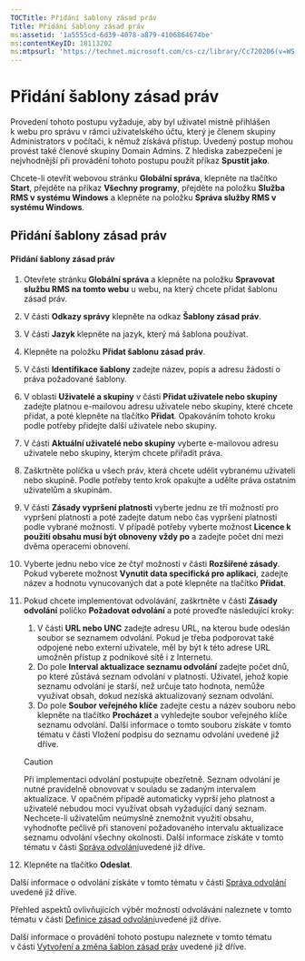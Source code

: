 ```yaml
---
TOCTitle: Přidání šablony zásad práv
Title: Přidání šablony zásad práv
ms:assetid: '1a5555cd-6d39-4078-a879-4106864674be'
ms:contentKeyID: 18113202
ms:mtpsurl: 'https://technet.microsoft.com/cs-cz/library/Cc720206(v=WS.10)'
---
```


Přidání šablony zásad práv
==========================

Provedení tohoto postupu vyžaduje, aby byl uživatel místně přihlášen k webu pro správu v rámci uživatelského účtu, který je členem skupiny Administrators v počítači, k němuž získává přístup. Uvedený postup mohou provést také členové skupiny Domain Admins. Z hlediska zabezpečení je nejvhodnější při provádění tohoto postupu použít příkaz **Spustit jako**.

Chcete-li otevřít webovou stránku **Globální správa**, klepněte na tlačítko **Start**, přejděte na příkaz **Všechny programy**, přejděte na položku **Služba RMS v systému Windows** a klepněte na položku **Správa služby RMS v systému Windows**.

Přidání šablony zásad práv
--------------------------

#### Přidání šablony zásad práv

1.  Otevřete stránku **Globální správa** a klepněte na položku **Spravovat službu RMS na tomto webu** u webu, na který chcete přidat šablonu zásad práv.

2.  V části **Odkazy správy** klepněte na odkaz **Šablony zásad práv**.

3.  V části **Jazyk** klepněte na jazyk, který má šablona používat.

4.  Klepněte na položku **Přidat šablonu zásad práv**.

5.  V části **Identifikace šablony** zadejte název, popis a adresu žádosti o práva požadované šablony.

6.  V oblasti **Uživatelé a skupiny** v části **Přidat uživatele nebo skupiny** zadejte platnou e-mailovou adresu uživatele nebo skupiny, které chcete přidat, a poté klepněte na tlačítko **Přidat**. Opakováním tohoto kroku podle potřeby přidejte další uživatele nebo skupiny.

7.  V části **Aktuální uživatelé nebo skupiny** vyberte e-mailovou adresu uživatele nebo skupiny, kterým chcete přiřadit práva.

8.  Zaškrtněte políčka u všech práv, která chcete udělit vybranému uživateli nebo skupině. Podle potřeby tento krok opakujte a udělte práva ostatním uživatelům a skupinám.

9.  V části **Zásady vypršení platnosti** vyberte jednu ze tří možností pro vypršení platnosti a poté zadejte datum nebo čas vypršení platnosti podle vybrané možnosti. V případě potřeby vyberte možnost **Licence k použití obsahu musí být obnoveny vždy po** a zadejte počet dní mezi dvěma operacemi obnovení.

10. Vyberte jednu nebo více ze čtyř možností v části **Rozšířené zásady**. Pokud vyberete možnost **Vynutit data specifická pro aplikaci**, zadejte název a hodnotu vynucovaných dat a poté klepněte na tlačítko **Přidat**.

11. Pokud chcete implementovat odvolávání, zaškrtněte v části **Zásady odvolání** políčko **Požadovat odvolání** a poté proveďte následující kroky:

    1.  V části **URL nebo UNC** zadejte adresu URL, na kterou bude odeslán soubor se seznamem odvolání. Pokud je třeba podporovat také odpojené nebo externí uživatele, měl by být k této adrese URL umožněn přístup z podnikové sítě i z Internetu.
    2.  Do pole **Interval aktualizace seznamu odvolání** zadejte počet dnů, po které zůstává seznam odvolání v platnosti. Uživatel, jehož kopie seznamu odvolání je starší, než určuje tato hodnota, nemůže využívat obsah, dokud nezíská aktualizovaný seznam odvolání.
    3.  Do pole **Soubor veřejného klíče** zadejte cestu a název souboru nebo klepněte na tlačítko **Procházet** a vyhledejte soubor veřejného klíče seznamu odvolání. Další informace o tomto souboru získáte v tomto tématu v části Vložení podpisu do seznamu odvolání uvedené již dříve.

    > [!CAUTION]
    > Při implementaci odvolání postupujte obezřetně. Seznam odvolání je nutné pravidelně obnovovat v souladu se zadaným intervalem aktualizace. V opačném případě automaticky vyprší jeho platnost a uživatelé nebudou moci využívat obsah vyžadující daný seznam. Nechcete-li uživatelům neúmyslně znemožnit využití obsahu, vyhodnoťte pečlivě při stanovení požadovaného intervalu aktualizace seznamu odvolání všechny okolnosti. Další informace získáte v tomto tématu v části [Správa odvolání](https://technet.microsoft.com/df732a7d-1fb0-4845-87ca-fab4bc5f98a0)uvedené již dříve. 

12. Klepněte na tlačítko **Odeslat**.

Další informace o odvolání získáte v tomto tématu v části [Správa odvolání](https://technet.microsoft.com/df732a7d-1fb0-4845-87ca-fab4bc5f98a0) uvedené již dříve.

Přehled aspektů ovlivňujících výběr možností odvolávání naleznete v tomto tématu v části [Definice zásad odvolání](https://technet.microsoft.com/e2fffe9f-def7-439b-a8aa-43f8a065813d)uvedené již dříve.

Další informace o provádění tohoto postupu naleznete v tomto tématu v části [Vytvoření a změna šablon zásad práv](https://technet.microsoft.com/6014176f-ef71-4d29-b3e3-da129c18563d) uvedené již dříve.
